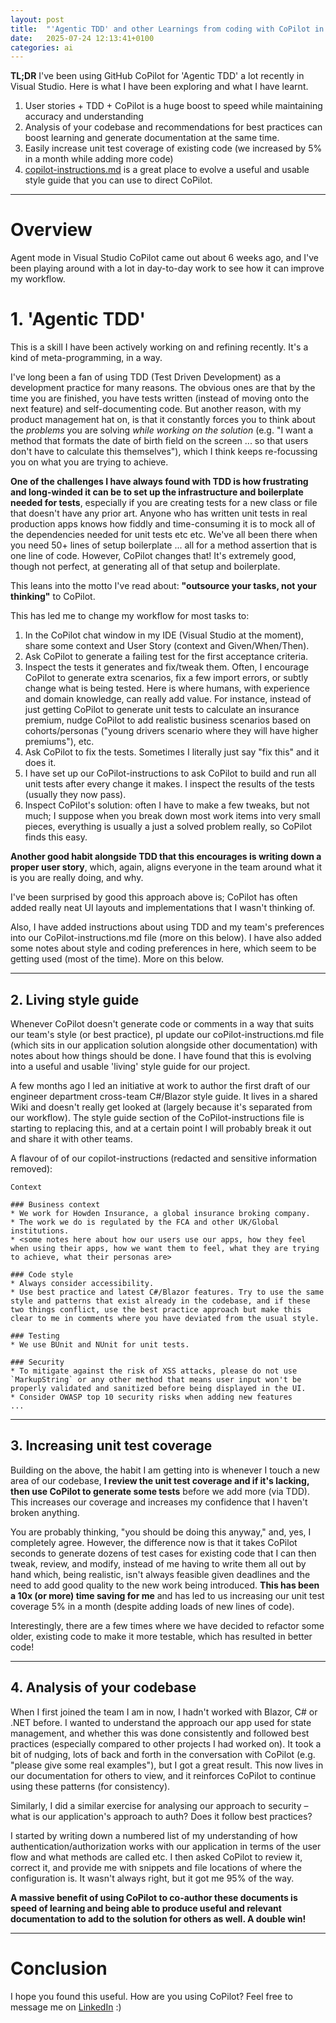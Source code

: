 ```yaml
---
layout: post
title:  "'Agentic TDD' and other Learnings from coding with CoPilot in agent mode"
date:   2025-07-24 12:13:41+0100
categories: ai
---
```


**TL;DR**
I've been using GitHub CoPilot for 'Agentic TDD' a lot recently in Visual Studio. Here is what I have been exploring and what I have learnt.

 1) User stories + TDD + CoPilot is a huge boost to speed while maintaining accuracy and understanding
 2) Analysis of your codebase and recommendations for best practices can boost learning and generate documentation at the same time.
 3) Easily increase unit test coverage of existing code (we increased by 5% in a month while adding more code)
 4) [copilot-instructions.md](https://docs.github.com/en/copilot/how-tos/custom-instructions/adding-repository-custom-instructions-for-github-copilot) is a great place to evolve a useful and usable style guide that you can use to direct CoPilot.

---

# Overview

Agent mode in Visual Studio CoPilot came out about 6 weeks ago, and I've been playing around with a lot in day-to-day work to see how it can improve my workflow.

# 1. 'Agentic TDD'

This is a skill I have been actively working on and refining recently. It's a kind of meta-programming, in a way.

I've long been a fan of using TDD (Test Driven Development) as a development practice for many reasons. The obvious ones are that by the time you are finished, you have tests written (instead of moving onto the next feature) and self-documenting code. But another reason, with my product management hat on, is that it constantly forces you to think about the *problems* you are solving *while working on the solution* (e.g. "I want a method that formats the date of birth field on the screen ... so that users don't have to calculate this themselves"), which I think keeps re-focussing you on what you are trying to achieve.

**One of the challenges I have always found with TDD is how frustrating and long-winded it can be to set up the infrastructure and boilerplate needed for tests**, especially if you are creating tests for a new class or file that doesn't have any prior art. Anyone who has written unit tests in real production apps knows how fiddly and time-consuming it is to mock all of the dependencies needed for unit tests etc etc. We've all been there when you need 50+ lines of setup boilerplate ... all for a method assertion that is one line of code. However, CoPilot changes that! It's extremely good, though not perfect, at generating all of that setup and boilerplate.

This leans into the motto I've read about: **"outsource your tasks, not your thinking"** to CoPilot.

This has led me to change my workflow for most tasks to:

1. In the CoPilot chat window in my IDE (Visual Studio at the moment), share some context and User Story (context and Given/When/Then).
2. Ask CoPilot to generate a failing test for the first acceptance criteria.
3. Inspect the tests it generates and fix/tweak them. Often, I encourage CoPilot to generate extra scenarios, fix a few import errors, or subtly change what is being tested. Here is where humans, with experience and domain knowledge, can really add value. For instance, instead of just getting CoPilot to generate unit tests to calculate an insurance premium, nudge CoPilot to add realistic business scenarios based on cohorts/personas ("young drivers scenario where they will have higher premiums"), etc.
4. Ask CoPilot to fix the tests. Sometimes I literally just say "fix this" and it does it.
5. I have set up our CoPilot-instructions to ask CoPilot to build and run all unit tests after every change it makes. I inspect the results of the tests (usually they now pass).
6. Inspect CoPilot's solution: often I have to make a few tweaks, but not much; I suppose when you break down most work items into very small pieces, everything is usually a just a solved problem really, so CoPilot finds this easy.

**Another good habit alongside TDD that this encourages is writing down a proper user story**, which, again, aligns everyone in the team around what it is you are really doing, and why.

I've been surprised by good this approach above is; CoPilot has often added really neat UI layouts and implementations that I wasn't thinking of.

Also, I have added instructions about using TDD and my team's preferences into our CoPilot-instructions.md file (more on this below). I have also added some notes about style and coding preferences in here, which seem to be getting used (most of the time). More on this below.

---

## 2. Living style guide

Whenever CoPilot doesn't generate code or comments in a way that suits our team's style (or best practice), pI update our coPilot-instructions.md file (which sits in our application solution alongside other documentation) with notes about how things should be done. I have found that this is evolving into a useful and usable 'living' style guide for our project.

A few months ago I led an initiative at work to author the first draft of our engineer department cross-team C#/Blazor style guide. It lives in a shared Wiki and doesn't really get looked at (largely because it's separated from our workflow). The style guide section of the CoPilot-instructions file is starting to replacing this, and at a certain point I will probably break it out and share it with other teams.

A flavour of of our copilot-instructions (redacted and sensitive information removed):

```
Context

### Business context
* We work for Howden Insurance, a global insurance broking company.
* The work we do is regulated by the FCA and other UK/Global institutions.
* <some notes here about how our users use our apps, how they feel when using their apps, how we want them to feel, what they are trying to achieve, what their personas are>

### Code style
* Always consider accessibility.
* Use best practice and latest C#/Blazor features. Try to use the same style and patterns that exist already in the codebase, and if these two things conflict, use the best practice approach but make this clear to me in comments where you have deviated from the usual style.

### Testing
* We use BUnit and NUnit for unit tests.

### Security
* To mitigate against the risk of XSS attacks, please do not use `MarkupString` or any other method that means user input won't be properly validated and sanitized before being displayed in the UI.
* Consider OWASP top 10 security risks when adding new features
...
```

---

## 3. Increasing unit test coverage

Building on the above, the habit I am getting into is whenever I touch a new area of our codebase, **I review the unit test coverage and if it's lacking, then use CoPilot to generate some tests** before we add more (via TDD). This increases our coverage and increases my confidence that I haven't broken anything.

You are probably thinking, "you should be doing this anyway," and, yes, I completely agree. However, the difference now is that it takes CoPilot seconds to generate dozens of test cases for existing code that I can then tweak, review, and modify, instead of me having to write them all out by hand which, being realistic, isn't always feasible given deadlines and the need to add good quality to the new work being introduced. **This has been a 10x (or more) time saving for me** and has led to us increasing our unit test coverage 5% in a month (despite adding loads of new lines of code).

Interestingly, there are a few times where we have decided to refactor some older, existing code to make it more testable, which has resulted in better code!

---

## 4. Analysis of your codebase

When I first joined the team I am in now, I hadn't worked with Blazor, C# or .NET before. I wanted to understand the approach our app used for state management, and whether this was done consistently and followed best practices (especially compared to other projects I had worked on). It took a bit of nudging, lots of back and forth in the conversation with CoPilot (e.g. "please give some real examples"), but I got a great result. This now lives in our documentation for others to view, and it reinforces CoPilot to continue using these patterns (for consistency).

Similarly, I did a similar exercise for analysing our approach to security – what is our application's approach to auth? Does it follow best practices?

I started by writing down a numbered list of my understanding of how authentication/authorization works with our application in terms of the user flow and what methods are called etc. I then asked CoPilot to review it, correct it, and provide me with snippets and file locations of where the configuration is. It wasn't always right, but it got me 95% of the way.

**A massive benefit of using CoPilot to co-author these documents is speed of learning and being able to produce useful and relevant documentation to add to the solution for others as well. A double win!**

---

# Conclusion

I hope you found this useful. How are you using CoPilot? Feel free to message me on <a href="https://www.linkedin.com/in/samollason/" target="_blank" rel="noopener">LinkedIn</a> :)